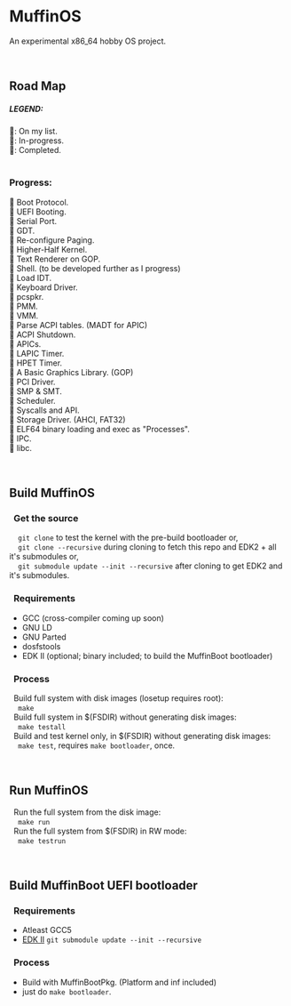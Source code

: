 # MuffinOS
An experimental x86_64 hobby OS project.

&nbsp;
## Road Map
#####  LEGEND:  
💙: On my list.   
💛: In-progress.  
💚: Completed.  
&nbsp;  
### Progress:
💚 Boot Protocol.  
💚 UEFI Booting.  
💚 Serial Port.  
💛 GDT.  
💛 Re-configure Paging.  
💛 Higher-Half Kernel.  
💛 Text Renderer on GOP.  
💛 Shell. (to be developed further as I progress)  
💙 Load IDT.   
💙 Keyboard Driver.  
💙 pcspkr.  
💙 PMM.  
💙 VMM.  
💙 Parse ACPI tables. (MADT for APIC)  
💙 ACPI Shutdown.  
💙 APICs.  
💙 LAPIC Timer.  
💙 HPET Timer.  
💙 A Basic Graphics Library. (GOP)  
💙 PCI Driver.  
💙 SMP & SMT.  
💙 Scheduler.  
💙 Syscalls and API.  
💙 Storage Driver. (AHCI, FAT32)  
💙 ELF64 binary loading and exec as "Processes".  
💙 IPC.  
💙 libc.  

&nbsp;

## Build MuffinOS
### &nbsp; Get the source
&nbsp; &nbsp; `git clone` to test the kernel with the pre-build bootloader or,  
&nbsp; &nbsp; `git clone --recursive` during cloning to fetch this repo and EDK2 + all it's submodules or,   
&nbsp; &nbsp; `git submodule update --init --recursive` after cloning to get EDK2 and it's submodules.
### &nbsp; Requirements
* GCC (cross-compiler coming up soon)
* GNU LD
* GNU Parted
* dosfstools
* EDK II (optional; binary included; to build the MuffinBoot bootloader)

### &nbsp; Process
&nbsp; Build full system with disk images (losetup requires root):  
&nbsp; &nbsp; `make`  
&nbsp; Build full system in $(FSDIR) without generating disk images:  
&nbsp; &nbsp; `make testall`  
&nbsp; Build and test kernel only, in $(FSDIR) without generating disk images:  
&nbsp; &nbsp; `make test`, requires `make bootloader`, once.

&nbsp;

## Run MuffinOS
&nbsp; Run the full system from the disk image:  
&nbsp; &nbsp; `make run`  
&nbsp; Run the full system from $(FSDIR) in RW mode:  
&nbsp; &nbsp; `make testrun` 

&nbsp;

## Build MuffinBoot UEFI bootloader
### &nbsp; Requirements
* Atleast GCC5
* [EDK II](https://github.com/tianocore/edk2) `git submodule update --init --recursive`

### &nbsp; Process
+ Build with MuffinBootPkg. (Platform and inf included)
+ just do `make bootloader`.
